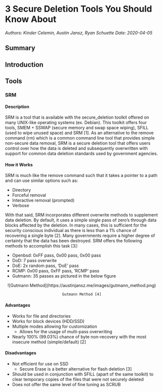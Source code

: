 # 3 Secure Deletion Tools You Should Know About

_Authors: Kinder Celemin, Austin Jansz, Ryan Schuette_
_Date: 2020-04-05_

## Summary

## Introduction

## Tools

### SRM

#### Description

SRM is a tool that is available with the secure_deletion toolkit offered on many UNIX-like operating systems (ex. Debian). This toolkit offers four tools, SMEM + SSWAP (secure memory and swap space wiping), SFILL (used to wipe unused space) and SRM [1]. As an alternative to the remove command (rm) which is a common command line tool that provides simple non-secure data removal, SRM is a secure deletion tool that offers users control over how the data is deleted and subsequently overwritten with support for common data deletion standards used by government agencies.

#### How it Works

SRM is much like the remove command such that it takes a pointer to a path and can use similar options such as:
- Directory
- Forceful removal
- Interactive removal (prompted)
- Verbose

With that said, SRM incorporates different overwrite methods to supplement data deletion. By default, it uses a simple single pass of zero’s through data blocks affected by the deletion. In many cases, this is sufficient for the security conscious individual as there is less than a 1% chance of recovering a single byte [2]. Many governments require a higher degree of certainty that the data has been destroyed. SRM offers the following methods to accomplish this task [3]:
- Openbsd: 0xFF pass, 0x00 pass, 0x00 pass
- DoD: 7 pass overwrite
- DoE: 2x random pass, ‘DoE’ pass
- RCMP: 0x00 pass, 0xFF pass, ‘RCMP’ pass
- Gutmann: 35 passes as pictured in the below figure

<center>
	![Gutmann Method](https://austinjansz.me/images/gutmann_method.png)
	
	Gutmann Method [4]
</center>

#### Advantages

- Works for file and directories
- Works for block devices (HDD/SSD)
- Multiple modes allowing for customization
	- Allows for the usage of multi-pass overwriting
- Nearly 100% (99.03%) chance of byte non-recovery with the most insecure method (simple/default) [2]

#### Disadvantages

- Not efficient for use on SSD
	- Secure Erase is a better alternative for flash deletion [3]
- Should be used in conjunction with SFILL (apart of the same toolkit) to clear temporary copies of the files that were not securely deleted
- Does not offer the same level of fine tuning as SCRUB





